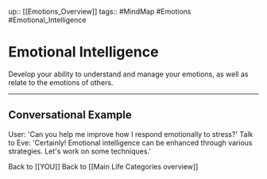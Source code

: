 up:: [[Emotions_Overview]]
tags:: #MindMap #Emotions #Emotional_Intelligence

# Emotional Intelligence

Develop your ability to understand and manage your emotions, as well as relate to the emotions of others.

---
## Conversational Example
User: 'Can you help me improve how I respond emotionally to stress?'
Talk to Eve: 'Certainly! Emotional intelligence can be enhanced through various strategies. Let's work on some techniques.'

Back to [[YOU]]
Back to [[Main Life Categories overview]]
